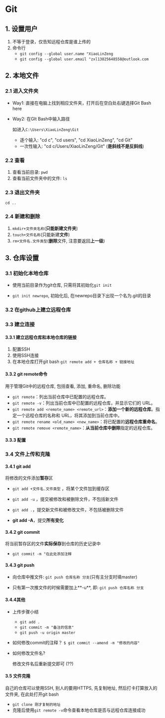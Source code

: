 # Git

## 1. 设置用户

1. 不等于登录，仅告知远程仓库是谁上传的
2. 命令行
   - `git config --global user.name "XiaoLinZeng`
   - `git config --global user.email "zxl13825648558@outlook.com`
   

## 2. 本地文件

### 2.1 进入文件夹

- Way1: 直接在电脑上找到相应文件夹，打开后在空白处右键选择Git Bash here

- Way2: 在GIt Bash中输入路径

  如进入`C:\Users\XiaoLinZeng\Git`

  - 逐个输入: "cd c", "cd users", "cd XiaoLinZeng", "cd Git"
  - 一次性输入: "cd c/Users/XiaoLinZeng/Git" (**是斜线不是反斜线**)



### 2.2 查看

1. 查看当前目录: `pwd`
2. 查看当前文件夹中的文件: `ls`



### 2.3 退出文件夹

`cd ..`



### 2.4 新建和删除

1. `mkdir+文件夹名称`(**只能新建文件夹**)
2. `touch+文件名称`(只能新建**文件**)
3. `rm+文件名.文件类型`(**删除**文件, 注意要返回**上一级**)



## 3. 仓库设置

### 3.1 初始化本地仓库

- 使用当前目录作为git仓库, 只需将其初始化`git init`

- `git init newrepo`, 初始化后, 在newrepo目录下出现一个名为.git的目录

### 3.2 在github上建立远程仓库



### 3.3 建立连接

#### 3.3.1 建立远程仓库和本地仓库的链接

1. 配置SSH
2. 使用SSH连接
3. 在本地仓库打开git bash
   `git remote add + 仓库名称 + 链接地址`



#### 3.3.2 git remote命令

用于管理Git中的远程仓库, 包括查看, 添加, 重命名, 删除功能

- `git remote`：列出当前仓库中已配置的远程仓库。
- `git remote -v`：列出当前仓库中已配置的远程仓库，并显示它们的 URL。
- `git remote add <remote_name> <remote_url>`：**添加一个新的远程仓库**。指定一个远程仓库的名称和 URL，将其添加到当前仓库中。
- `git remote rename <old_name> <new_name>`：将已配置的**远程仓库重命名**。
- `git remote remove <remote_name>`：**从当前仓库中删除**指定的远程仓库。



#### 3.3.3 配置





### 3.4 文件上传和克隆

#### 3.4.1 git add

将修改的文件添加**暂存**区

- `git add +文件名.文件类型` ，将某个文件加到缓存区

- `git add -u` ，提交被修改和被删除文件，不包括新文件
- `git add .`，提交新文件和被修改文件，不包括被删除文件

- **git add -A**，提交**所有变化**



#### 3.4.2 git commit

将当前暂存区的文件**实际保存**到仓库的历史记录中

- `git commit -m "在此处添加注释`<br>

  

#### 3.4.3 git push

- 向仓库中推文件: `git push 仓库名称 分支`(只有主分支时填master)

- 只有第一次推文件的时候需要加上**-u**, 即: `git push 仓库名称 分支`



#### 3.4.4其他

- 上传步骤小结
  - `git add .`
  - `git commit -m "备注的信息"`
  - `git push -u origin master`

- 如何修改commit的注释？
  `$ git commit --amend -m "修改的内容"`

- 如何修改文件名?

  修改文件名后重新提交即可 (??)

  

#### 3.5 文件克隆

自己的仓库可以使用SSH, 别人的要用HTTPS, 先复制地址, 然后打卡打算放入的文件夹, 在此处打开git bash

- `git clone 刚才复制的地址`
- 克隆后使用`git remote -v`命令查看本地仓库是否与远程仓库连接成功